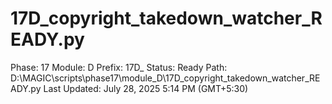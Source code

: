 # 17D_copyright_takedown_watcher_READY.py

Phase: 17
Module: D
Prefix: 17D_
Status: Ready
Path: D:\MAGIC\scripts\phase17\module_D\17D_copyright_takedown_watcher_READY.py
Last Updated: July 28, 2025 5:14 PM (GMT+5:30)